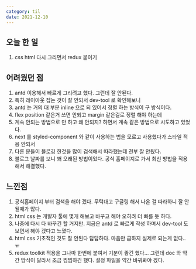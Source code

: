 ```yaml
---
category: til
date: 2021-12-10
---
```


## 오늘 한 일

1. css html 다시 그리면서 redux 붙이기

## 어려웠던 점

1. antd 이용해서 빠르게 그리려고 했다. 그런데 잘 안된다.
2. 특히 레이아웃 잡는 것이 잘 안되서 dev-tool 로 확인해보니
3. antd 는 거의 대 부분 inline 으로 되 있어서 정렬 하는 방식이 구 방식이다.
4. flex position 같은거 쓰면 안되고 margin 같은걸로 정렬 해야 하는데
5. 계속 안되는 방법으로 만 하고 왜 안되지? 하면서 계속 같은 방법으로 시도하고 있었다.
6. next 를 styled-component 와 같이 사용하는 법을 모르고 사용했다가 스타일 적용 안되서
7. 다른 분들이 블로깅 한것을 많이 검색해서 따라했는데 전부 잘 안됬다.
8. 블로그 날짜를 보니 꽤 오래된 방법이었다. 공식 홈페이지로 가서 최신 방법을 적용해서 해결했다.

## 느낀점

1. 공식홈페이지 부터 검색을 해야 겠다. 무턱대고 구글링 해서 나온 걸 따라하니 잘 안될때가 많다.
2. html css 는 개발자 툴에 몇개 해보고 바꾸고 해야 오히려 더 빠를 듯 하다.
3. 나중에 다시 다 바꾸긴 할 거지만. 지금은 antd 로 빠르게 작성 하며서 dev-tool 도 보면서 해야 겠다고 느꼈다.
4. html css 기초적인 것도 잘 안된다 답답하다. 마음만 급하지 실제로 되는게 없다.. ㅠ
5. redux toolkit 적용을 그나마 한번에 붙여서 기분이 좋긴 했다... 그런데 doc 와 약간 방식이 달라서 조금 찜찜하긴 했다. 설정 파일을 약간 바꿔봐야 겠다.
